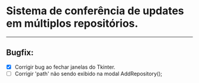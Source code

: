 # Sistema de conferência de updates em múltiplos repositórios.
----


## Bugfix:
- [x] Corrigir bug ao fechar janelas do Tkinter.
- [ ] Corrigir 'path' não sendo exibido na modal AddRepository();